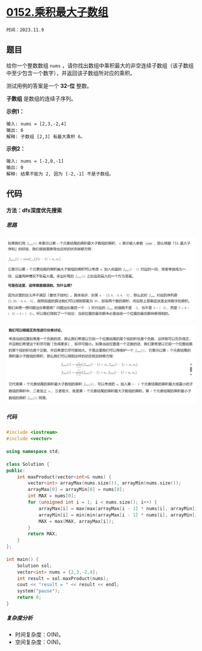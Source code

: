 # [0152.乘积最大子数组](https://leetcode.cn/problems/maximum-product-subarray/)

`时间：2023.11.9`

## 题目

给你一个整数数组 `nums` ，请你找出数组中乘积最大的非空连续子数组（该子数组中至少包含一个数字），并返回该子数组所对应的乘积。

测试用例的答案是一个 **32-位** 整数。

**子数组** 是数组的连续子序列。

**示例1：**

```
输入: nums = [2,3,-2,4]
输出: 6
解释: 子数组 [2,3] 有最大乘积 6。
```

**示例2：**

```
输入: nums = [-2,0,-1]
输出: 0
解释: 结果不能为 2, 因为 [-2,-1] 不是子数组。
```

## 代码

#### 方法：dfs深度优先搜索

##### 思路

![1](pictures/1.png)

![2](pictures/2.png)

##### 代码

```c++
#include <iostream>
#include <vector>

using namespace std;

class Solution {
public:
    int maxProduct(vector<int>& nums) {
        vector<int> arrayMax(nums.size()), arrayMin(nums.size());
        arrayMax[0] = arrayMin[0] = nums[0];
        int MAX = nums[0];
        for (unsigned int i = 1; i < nums.size(); i++) {
            arrayMax[i] = max(max(arrayMax[i - 1] * nums[i], arrayMin[i - 1] * nums[i]), nums[i]);
            arrayMin[i] = min(min(arrayMax[i - 1] * nums[i], arrayMin[i - 1] * nums[i]), nums[i]);
            MAX = max(MAX, arrayMax[i]);
        }
        return MAX;
    }
};

int main() {
    Solution sol;
    vector<int> nums = {2,3,-2,4};
    int result = sol.maxProduct(nums);
    cout << "result = " << result << endl;
    system("pause");
    return 0;
}
```

##### 复杂度分析

- 时间复杂度：O(N)。
- 空间复杂度：O(N)。